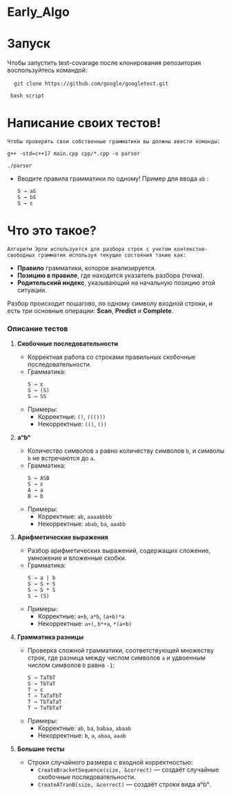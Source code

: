 # Early_Algo

# Запуск
Чтобы запустить test-covarage после клонирования репозитория воспользуйтесь командой:
<pre> <code> git clone https://github.com/google/googletest.git </code></pre>
<pre><code> bash script </code></pre>

# Написание своих тестов!
    Чтобы проверить свои собственные грамматики вы должны ввести команды:
<pre><code>g++ -std=c++17 main.cpp cpp/*.cpp -o parser</code></pre>
<pre><code>./parser </code></pre>
 - Вводите правила грамматики по одному! Пример для ввода `ab` :
     ```
     S → aS
     S → bS
     S → ε
     
     ```
# Что это такое? 
    Алгоритм Эрли используется для разбора строк с учетом контекстно-свободных грамматик используя текущие состояния такие как:
- **Правило** грамматики, которое анализируется.
- **Позицию в правиле**, где находится указатель разбора (точка).
- **Родительский индекс**, указывающий на начальную позицию этой ситуации.

Разбор происходит пошагово, по одному символу входной строки, и есть три основные операции: **Scan**, **Predict** и **Complete**.

### Описание тестов 
1. **Скобочные последовательности**
   - Корректная работа со строками правильных скобочные последовательности.
   - Грамматика:
     ```
     S → ε
     S → (S)
     S → SS
     ```
   - Примеры:
     - Корректные: `()`, `((()))`
     - Некорректные: `(()`, `())`

2. **aⁿbⁿ**
   - Количество символов `a` равно количеству символов `b`, и символы `b` не встречаются до `a`.
   - Грамматика:
     ```
     S → ASB
     S → ε
     A → a
     B → b
     ```
   - Примеры:
     - Корректные: `ab`, `aaaabbbb`
     - Некорректные: `abab`, `ba`, `aaabb`

3. **Арифметические выражения**
   - Разбор арифметических выражений, содержащих сложение, умножение и вложенные скобки.
   - Грамматика:
     ```
     S → a | b
     S → S + S
     S → S * S
     S → (S)
     ```
   - Примеры:
     - Корректные: `a+b`, `a*b`, `(a+b)*a`
     - Некорректные: `a+(`, `b*+a`, `*(a+b)`

4. **Грамматика разницы**
   - Проверка сложной грамматики, соответствующей множеству строк, где разница между числом символов `a` и удвоенным числом символов `b` равна `-1`:
     ```
     S → TaTbT
     S → TbTaT
     T → ε
     T → TaTaTbT
     T → TbTaTaT
     T → TaTbTaT
     ```
   - Примеры:
     - Корректные: `ab`, `ba`, `babaa`, `abaab`
     - Некорректные: `b`, `a`, `abaa`, `aaab`

5. **Большие тесты**
   - Cтроки случайного размера с входной корректностью:
     - `CreateBracketSequence(size, &correct)` — создаёт случайные скобочные последовательности.
     - `CreateATranB(size, &correct)` — создаёт строки вида aⁿbⁿ.
